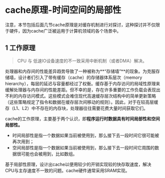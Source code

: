 ﻿# cache原理-时间空间的局部性 #

注意，本节包括后面几节cache原理是对缓存机制进行对探讨，这种探讨并不仅限于硬件，因为cache广泛被运用于计算机领域的各个场景中。

## 1 工作原理 ##

> CPU 与 低速IO设备速度的不一致采用中断机制（或者DMA）解决。

处理器和内存间的性能差异趋势导致了一种被称为**“存储墙”**的现象。为克服存储墙，设计者们引入了带有缓存（cache）的存储器体系层次（memory hierarchy），每层的延迟与容量都经过了权衡。缓存基于内存访问的局域性原理来缓解处理器与内存间的性能差距。但不幸的是，存在许多重要的工作负载会表现出不利的内存访问模式。这些模式会难住现代高速缓存层次结构中的简单更新策略（这些策略规定了指令和数据在缓存层次间移动的规则）。因此，对于在较高层缓存（L1、L2）中不存在的内存块，处理器往往需要花费大量时间获取它们。

cache的工作原理，主要基于两个认识，即**程序运行时数据具有时间局部性和空间局部性。**

* 时间局部性是指一个数据如果当前被使用到，那么接下去一段时间它很可能被再次用到；
* 空间局部性是指一个数据如果当前被使用到，那么接下去一段时间它周围的数据很可能也会被用到，比如数组。

基于局部性原理，设计出cache以便用较少的开销实现较的快存取速度，解决CPU与主存速度不一致的问题。cache硬件通常采用SRAM实现。


